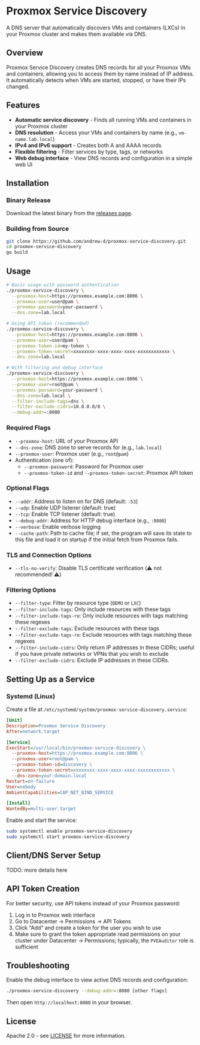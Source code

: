 # Proxmox Service Discovery

A DNS server that automatically discovers VMs and containers (LXCs) in your
Proxmox cluster and makes them available via DNS.

## Overview

Proxmox Service Discovery creates DNS records for all your Proxmox VMs and
containers, allowing you to access them by name instead of IP address. It
automatically detects when VMs are started, stopped, or have their IPs changed.

<!-- TODO: image here? -->

## Features

- **Automatic service discovery** - Finds all running VMs and containers in your Proxmox cluster
- **DNS resolution** - Access your VMs and containers by name (e.g., `vm-name.lab.local`)
- **IPv4 and IPv6 support** - Creates both A and AAAA records
- **Flexible filtering** - Filter services by type, tags, or networks
- **Web debug interface** - View DNS records and configuration in a simple web UI

## Installation

### Binary Release

Download the latest binary from the [releases page](https://github.com/andrew-d/proxmox-service-discovery/releases).

### Building from Source

```bash
git clone https://github.com/andrew-d/proxmox-service-discovery.git
cd proxmox-service-discovery
go build
```

## Usage

```bash
# Basic usage with password authentication
./proxmox-service-discovery \
  --proxmox-host=https://proxmox.example.com:8006 \
  --proxmox-user=user@pam \
  --proxmox-password=your-password \
  --dns-zone=lab.local

# Using API token (recommended)
./proxmox-service-discovery \
  --proxmox-host=https://proxmox.example.com:8006 \
  --proxmox-user=user@pam \
  --proxmox-token-id=my-token \
  --proxmox-token-secret=xxxxxxxx-xxxx-xxxx-xxxx-xxxxxxxxxxxx \
  --dns-zone=lab.local

# With filtering and debug interface
./proxmox-service-discovery \
  --proxmox-host=https://proxmox.example.com:8006 \
  --proxmox-user=root@pam \
  --proxmox-password=your-password \
  --dns-zone=lab.local \
  --filter-include-tags=dns \
  --filter-exclude-cidrs=10.0.0.0/8 \
  --debug-addr=:8080
```

### Required Flags

- `--proxmox-host`: URL of your Proxmox API
- `--dns-zone`: DNS zone to serve records for (e.g., `lab.local`)
- `--proxmox-user`: Proxmox user (e.g., `root@pam`)
- Authentication (one of):
  - `--proxmox-password`: Password for Proxmox user
  - `--proxmox-token-id` and `--proxmox-token-secret`: Proxmox API token

### Optional Flags

- `--addr`: Address to listen on for DNS (default: `:53`)
- `--udp`: Enable UDP listener (default: true)
- `--tcp`: Enable TCP listener (default: true)
- `--debug-addr`: Address for HTTP debug interface (e.g., `:8080`)
- `--verbose`: Enable verbose logging
- `--cache-path`: Path to cache file; if set, the program will save its state
  to this file and load it on startup if the initial fetch from Proxmox fails.

### TLS and Connection Options

- `--tls-no-verify`: Disable TLS certificate verification (⚠️ not recommended! ⚠️)

### Filtering Options

- `--filter-type`: Filter by resource type (`QEMU` or `LXC`)
- `--filter-include-tags`: Only include resources with these tags
- `--filter-include-tags-re`: Only include resources with tags matching these regexes
- `--filter-exclude-tags`: Exclude resources with these tags
- `--filter-exclude-tags-re`: Exclude resources with tags matching these regexes
- `--filter-include-cidrs`: Only return IP addresses in these CIDRs; useful if you have private networks or VPNs that you wish to exclude
- `--filter-exclude-cidrs`: Exclude IP addresses in these CIDRs.

## Setting Up as a Service

### Systemd (Linux)

Create a file at `/etc/systemd/system/proxmox-service-discovery.service`:

```ini
[Unit]
Description=Proxmox Service Discovery
After=network.target

[Service]
ExecStart=/usr/local/bin/proxmox-service-discovery \
  --proxmox-host=https://proxmox.example.com:8006 \
  --proxmox-user=root@pam \
  --proxmox-token-id=discovery \
  --proxmox-token-secret=xxxxxxxx-xxxx-xxxx-xxxx-xxxxxxxxxxxx \
  --dns-zone=your-domain.local
Restart=on-failure
User=nobody
AmbientCapabilities=CAP_NET_BIND_SERVICE

[Install]
WantedBy=multi-user.target
```

Enable and start the service:

```bash
sudo systemctl enable proxmox-service-discovery
sudo systemctl start proxmox-service-discovery
```

## Client/DNS Server Setup

TODO: more details here

## API Token Creation

For better security, use API tokens instead of your Proxmox password:

1. Log in to Proxmox web interface
2. Go to Datacenter → Permissions → API Tokens
3. Click "Add" and create a token for the user you wish to use
4. Make sure to grant the token appropriate read permissions on your cluster
   under Datacenter → Permissions; typically, the `PVEAuditor` role is
   sufficient

## Troubleshooting

Enable the debug interface to view active DNS records and configuration:

```bash
./proxmox-service-discovery --debug-addr=:8080 [other flags]
```

Then open `http://localhost:8080` in your browser.

## License

Apache 2.0 - see [LICENSE](LICENSE) for more information.

